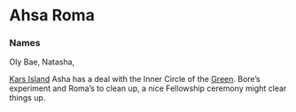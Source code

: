 # Ahsa Roma

### Names
Oly Bae, Natasha, 

[Kars Island](/p/kars)
Asha has a deal with the Inner Circle of the [Green](/f/green). 
Bore’s experiment and Roma’s to clean up, a nice Fellowship ceremony might clear things up.

